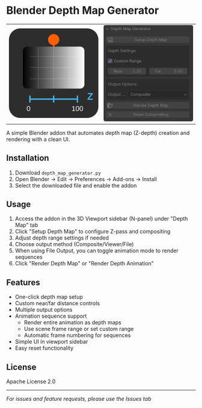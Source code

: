 # Blender Depth Map Generator

<div align="center">
  <table>
    <tr>
      <td align="center" width="50%">
        <img src="images/depth-map-icon.svg" alt="Depth Map Generator Icon" width="300"/>
      </td>
      <td align="center" width="50%">
        <img src="images/depth-ui-round-corners.png" alt="Depth Map UI" width="300"/>
      </td>
    </tr>
  </table>
</div>

A simple Blender addon that automates depth map (Z-depth) creation and rendering with a clean UI.

## Installation

1. Download `depth_map_generator.py`
2. Open Blender → Edit → Preferences → Add-ons → Install
3. Select the downloaded file and enable the addon

## Usage

1. Access the addon in the 3D Viewport sidebar (N-panel) under "Depth Map" tab
2. Click "Setup Depth Map" to configure Z-pass and compositing
3. Adjust depth range settings if needed
4. Choose output method (Composite/Viewer/File)
5. When using File Output, you can toggle animation mode to render sequences
6. Click "Render Depth Map" or "Render Depth Animation"

## Features

- One-click depth map setup
- Custom near/far distance controls
- Multiple output options
- Animation sequence support
  - Render entire animation as depth maps
  - Use scene frame range or set custom range
  - Automatic frame numbering for sequences
- Simple UI in viewport sidebar
- Easy reset functionality

## License

Apache License 2.0

---

*For issues and feature requests, please use the Issues tab*
